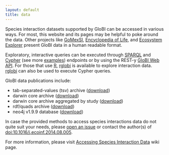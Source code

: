 ```yaml
---
layout: default
title: data
---
```


Species interaction datasets supported by GloBI can be accessed in various ways. For most, this website and its pages may be helpful to poke around the data. Other projects like [GoMexSI](http://gomexsi.tamucc.edu), [Encyclopedia of Life](http://eol.org), and [Ecosystem Explorer](http://danielabar.github.io/globi-proto) present GloBI data in a human readable format. 

Exploratory, interactive queries can be executed through [SPARQL](https://lod.globalbioticinteractions.org/globi/sparql?query=SELECT+*+WHERE+%7B%3FX+%3FP+%3FY%7D+LIMIT+10&output=json&stylesheet=%2Fxml-to-html.xsl&force-accept=text%2Fplain) and [Cypher](http://tinyurl.com/whatthingsdohumanseat) (see more [examples](https://github.com/jhpoelen/eol-globi-data/wiki/Cypher)) endpoints or by using the REST-y [GloBI Web API](https://github.com/jhpoelen/eol-globi-data/wiki/API). For those that use [R](http://r-project.org), [rglobi](http://cran.r-project.org/package=rglobi) is available to explore interaction data. [rglobi](http://cran.r-project.org/package=rglobi) can also be used to execute Cypher queries. 

GloBI data publications include:

<ul>
<li>tab-separated-values (tsv) archive (<a href="https://depot.globalbioticinteractions.org/snapshot/target/eol-globi-datasets-1.0-SNAPSHOT-tsv.zip">download</a>) </li>
<li>darwin core archive (<a href="https://depot.globalbioticinteractions.org/snapshot/target/eol-globi-datasets-1.0-SNAPSHOT-darwin-core.zip">download</a>) </li>
<li>darwin core archive aggregated by study (<a href="https://depot.globalbioticinteractions.org/snapshot/target/eol-globi-datasets-1.0-SNAPSHOT-darwin-core-aggregated.zip">download</a>) </li>
<li>rdf/quads archive (<a href="https://depot.globalbioticinteractions.org/snapshot/target/eol-globi-datasets-1.0-SNAPSHOT-nq.tar.gz">download</a>)</li>
<li>neo4j v1.9.9 database (<a href="https://depot.globalbioticinteractions.org/snapshot/target/eol-globi-datasets-1.0-SNAPSHOT-neo4j-graph-db.zip">download</a>)</li>
</ul>

In case the provided methods to access species interactions data do not quite suit your needs, please [open an issue](https://github.com/jhpoelen/eol-globi-data/issues/new) or contact the author(s) of [doi:10.1016/j.ecoinf.2014.08.005](http://dx.doi.org/10.1016/j.ecoinf.2014.08.005).  

For more information, please visit [Accessing Species Interaction Data](https://github.com/jhpoelen/eol-globi-data/wiki#accessing-species-interaction-data) wiki page.
